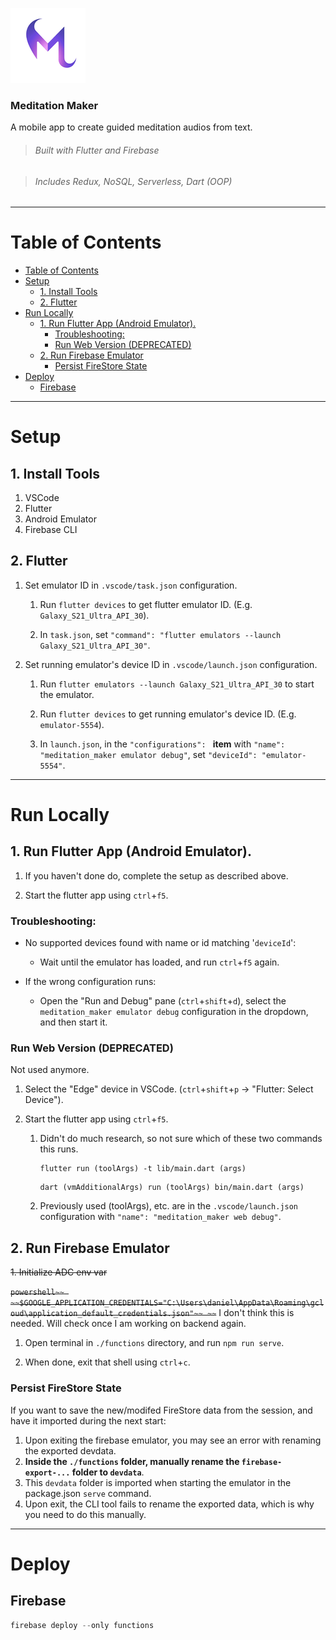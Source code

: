 ![](/assets/images/1_raw_color_and_shape_xs.png)

### Meditation Maker

A mobile app to create guided meditation audios from text.

> ###### _Built with Flutter and Firebase_

> ###### _Includes Redux, NoSQL, Serverless, Dart (OOP)_

---

# Table of Contents

- [Table of Contents](#table-of-contents)
- [Setup](#setup)
  - [1. Install Tools](#1-install-tools)
  - [2. Flutter](#2-flutter)
- [Run Locally](#run-locally)
  - [1. Run Flutter App (Android Emulator).](#1-run-flutter-app-android-emulator)
    - [Troubleshooting:](#troubleshooting)
    - [Run Web Version (DEPRECATED)](#run-web-version-deprecated)
  - [2. Run Firebase Emulator](#2-run-firebase-emulator)
    - [Persist FireStore State](#persist-firestore-state)
- [Deploy](#deploy)
  - [Firebase](#firebase)

---

# Setup

## 1. Install Tools

1. VSCode
2. Flutter
3. Android Emulator
4. Firebase CLI

## 2. Flutter

1. Set emulator ID in `.vscode/task.json` configuration.

   1. Run `flutter devices` to get flutter emulator ID. (E.g. `Galaxy_S21_Ultra_API_30`).

   2. In `task.json`, set `"command": "flutter emulators --launch Galaxy_S21_Ultra_API_30"`.

2. Set running emulator's device ID in `.vscode/launch.json` configuration.

   1. Run `flutter emulators --launch Galaxy_S21_Ultra_API_30` to start the emulator.

   2. Run `flutter devices` to get running emulator's device ID. (E.g. `emulator-5554`).

   3. In `launch.json`, in the `"configurations": ` **item** with `"name": "meditation_maker emulator debug"`, set `"deviceId": "emulator-5554"`.

---

# Run Locally

## 1. Run Flutter App (Android Emulator).

1. If you haven't done do, complete the setup as described above.

2. Start the flutter app using `ctrl`+`f5`.

### Troubleshooting:

- No supported devices found with name or id matching '`deviceId`':

  - Wait until the emulator has loaded, and run `ctrl`+`f5` again.

- If the wrong configuration runs:

  - Open the "Run and Debug" pane (`ctrl`+`shift`+`d`), select the `meditation_maker emulator debug` configuration in the dropdown, and then start it.

### Run Web Version (DEPRECATED)

Not used anymore.

1. Select the "Edge" device in VSCode. (`ctrl`+`shift`+`p` -> "Flutter: Select Device").

2. Start the flutter app using `ctrl`+`f5`.

   1. Didn't do much research, so not sure which of these two commands this runs.

      ```shell
      flutter run (toolArgs) -t lib/main.dart (args)
      ```

      ```shell
      dart (vmAdditionalArgs) run (toolArgs) bin/main.dart (args)
      ```

   2. Previously used (toolArgs), etc. are in the `.vscode/launch.json` configuration with `"name": "meditation_maker web debug"`.

## 2. Run Firebase Emulator

~~1. Initialize ADC env var~~

~~```powershell~~
~~$GOOGLE_APPLICATION_CREDENTIALS="C:\Users\daniel\AppData\Roaming\gcloud\application_default_credentials.json"~~
~~```~~
I don't think this is needed. Will check once I am working on backend again.

1. Open terminal in `./functions` directory, and run `npm run serve`.

2. When done, exit that shell using `ctrl`+`c`.

### Persist FireStore State

If you want to save the new/modifed FireStore data from the session, and have it imported during the next start:

1.  Upon exiting the firebase emulator, you may see an error with renaming the exported devdata.
2.  **Inside the `./functions` folder, manually rename the `firebase-export-...` folder to `devdata`**.
3.  This `devdata` folder is imported when starting the emulator in the package.json `serve` command.
4.  Upon exit, the CLI tool fails to rename the exported data, which is why you need to do this manually.

---

# Deploy

## Firebase

```powershell
firebase deploy --only functions
```
